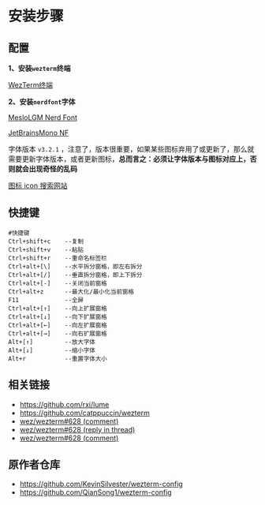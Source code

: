 # 安装步骤

## 配置

**1、安装`wezterm`终端**

[WezTerm终端](https://github.com/wez/wezterm/releases)

**2、安装`nerdfont`字体**

[MesloLGM Nerd Font](https://github.com/ryanoasis/nerd-fonts/blob/v3.2.1/patched-fonts/Meslo/M/Regular/MesloLGMNerdFont-Regular.ttf)

[JetBrainsMono NF](https://github.com/ryanoasis/nerd-fonts/blob/v3.2.1/patched-fonts/JetBrainsMono/Ligatures/Regular/JetBrainsMonoNerdFont-Regular.ttf)

字体版本 `v3.2.1` ，注意了，版本很重要，如果某些图标弃用了或更新了，那么就需要更新字体版本，或者更新图标，**总而言之：必须让字体版本与图标对应上，否则就会出现奇怪的乱码**

[图标 icon 搜索网站](https://www.nerdfonts.com/cheat-sheet)

## 快捷键

```
#快捷键
Ctrl+shift+c    --复制
Ctrl+shift+v    --粘贴
Ctrl+shift+r    --重命名标签栏
Ctrl+alt+[\]    --水平拆分窗格，即左右拆分
Ctrl+alt+[/]    --垂直拆分窗格，即上下拆分
Ctrl+alt+[-]    --关闭当前窗格
Ctrl+alt+z      --最大化/最小化当前窗格
F11             --全屏
Ctrl+alt+[↑]    --向上扩展窗格
Ctrl+alt+[↓]    --向下扩展窗格
Ctrl+alt+[←]    --向左扩展窗格
Ctrl+alt+[→]    --向右扩展窗格
Alt+[↑]         --放大字体
Alt+[↓]         --缩小字体
Alt+r           --重置字体大小
```

## 相关链接

- https://github.com/rxi/lume
- https://github.com/catppuccin/wezterm
- [wez/wezterm#628 (comment)](https://github.com/wez/wezterm/discussions/628#discussioncomment-1874614)
- [wez/wezterm#628 (reply in thread)](https://github.com/wez/wezterm/discussions/628#discussioncomment-5942139)
- [wez/wezterm#628 (comment)](https://github.com/wez/wezterm/discussions/628#discussioncomment-3649195)

## 原作者仓库

- https://github.com/KevinSilvester/wezterm-config
- https://github.com/QianSong1/wezterm-config
